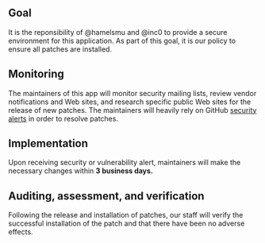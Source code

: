 ## Goal

It is the reponsibility of @hamelsmu and @inc0 to provide a secure environment for this application.  As part of this goal, it is our policy to ensure all patches are installed.  

## Monitoring

The maintainers of this app will monitor security mailing lists, review vendor notifications and Web sites, and research specific public Web sites for the release of new patches. The maintainers will heavily rely on GitHub [security alerts](https://help.github.com/en/articles/about-security-alerts-for-vulnerable-dependencies) in order to resolve patches.

## Implementation

Upon receiving security or vulnerability alert, maintainers will make the necessary changes within **3 business days.**

## Auditing, assessment, and verification

Following the release and installation of patches, our staff will verify the successful installation of the patch and that there have been no adverse effects.